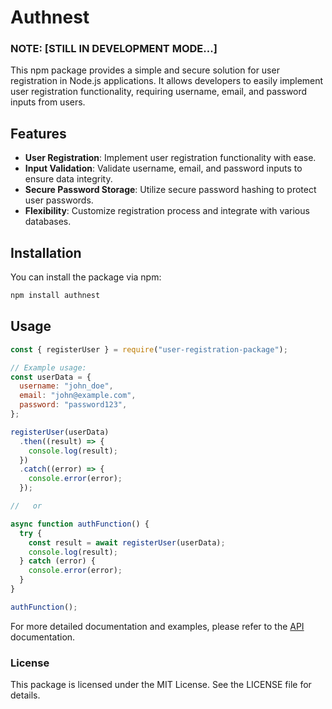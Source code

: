# Authnest

### NOTE: [STILL IN DEVELOPMENT MODE...]

This npm package provides a simple and secure solution for user registration in Node.js applications. It allows developers to easily implement user registration functionality, requiring username, email, and password inputs from users.

## Features

- **User Registration**: Implement user registration functionality with ease.
- **Input Validation**: Validate username, email, and password inputs to ensure data integrity.
- **Secure Password Storage**: Utilize secure password hashing to protect user passwords.
- **Flexibility**: Customize registration process and integrate with various databases.

## Installation

You can install the package via npm:

```bash
npm install authnest
```

## Usage

```javascript
const { registerUser } = require("user-registration-package");

// Example usage:
const userData = {
  username: "john_doe",
  email: "john@example.com",
  password: "password123",
};

registerUser(userData)
  .then((result) => {
    console.log(result);
  })
  .catch((error) => {
    console.error(error);
  });

//   or

async function authFunction() {
  try {
    const result = await registerUser(userData);
    console.log(result);
  } catch (error) {
    console.error(error);
  }
}

authFunction();
```

For more detailed documentation and examples, please refer to the <a href="#">API</a> documentation.

### License

This package is licensed under the MIT License. See the <a>LICENSE</a> file for details.
